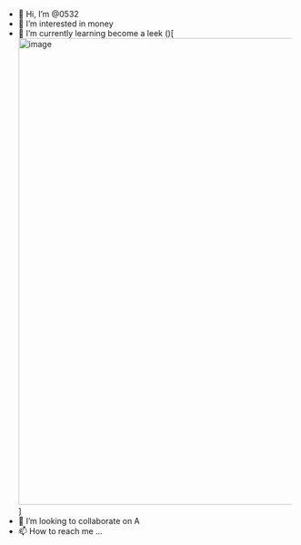 - 👋 Hi, I’m @0532
- 👀 I’m interested in money
- 🌱 I’m currently learning become a leek       ()[<img width="822" alt="image" src="https://github.com/0532/0532/assets/5317048/ddab92c0-365a-4b66-ac84-10bdcfeb5220">
]
- 💞️ I’m looking to collaborate on A
- 📫 How to reach me ...

<!---
0532/0532 is a ✨ special ✨ repository because its `README.md` (this file) appears on your GitHub profile.
You can click the Preview link to take a look at your changes.
--->
